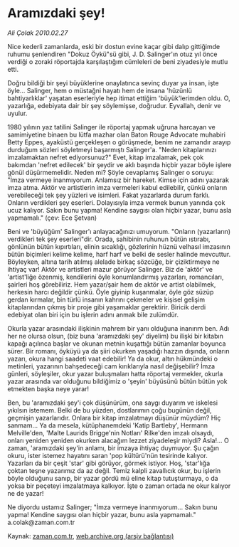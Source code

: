 # Aramızdaki şey!

*Ali Çolak 2010.02.27*

<tr><td class="metin" colspan="2" style="padding-top: 20px; padding-left: 5px; ">Nice kederli zamanlarda, eski bir dostun evine kaçar gibi dalıp gittiğimde ruhumu şenlendiren  "Dokuz Öykü"sü gibi, J. D. Salinger'ın otuz yıl önce verdiği o zoraki röportajda karşılaştığım cümleleri de beni ziyadesiyle mutlu etti.</td></tr><tr><td class="metin" colspan="2" style="padding-top: 20px; padding-left: 5px; "><p>Doğru bildiği bir şeyi büyüklerine onaylatınca sevinç duyar ya insan, işte öyle... Salinger, hem o müstağni hayatı hem de insana 'hüzünlü bahtiyarlıklar' yaşatan eserleriyle hep itimat ettiğim 'büyük'lerimden oldu. O, yazarlığa, edebiyata dair bir şey söylemişse, doğrudur. Eyvallah, denir ve uyulur. 
<p> 1980 yılının yaz tatilini Salinger ile röportaj yapmak uğruna harcayan ve samimiyetine binaen bu lütfa mazhar olan Baton Rouge Advocate muhabiri Betty Eppes, ayaküstü gerçekleşen o görüşmede, benim ne zamandır arayıp durduğum sözleri söyletmeyi başarmıştı Salinger'a. "Neden kitaplarınızı imzalamaktan nefret ediyorsunuz?" Evet, kitap imzalamak, pek çok bakımdan 'nefret edilecek' bir şeydir ve aklı başında hiçbir yazar böyle işlere gönül düşürmemelidir. Neden mi? Şöyle cevaplamış Salinger o soruyu: "İmza vermeye inanmıyorum. Anlamsız bir hareket. Kimse için adını yazarak imza atma. Aktör ve artistlerin imza vermeleri kabul edilebilir, çünkü onların verebileceği tek şey yüzleri ve isimleri. Fakat yazarlarda durum farklı. Onların verdikleri şey eserleri. Dolayısıyla imza vermek bunun yanında çok ucuz kalıyor. Sakın bunu yapma! Kendine saygısı olan hiçbir yazar, bunu asla yapmamalı." (çev: Ece Şetvan)
<p> Beni ve 'büyüğüm' Salinger'ı anlayacağınızı umuyorum. "Onların (yazarların) verdikleri tek şey eserleri"dir. Orada, sahibinin ruhunun bütün ıstırabı, gönlünün bütün kıpırtıları, elinin sıcaklığı, gözlerinin hüznü velhasıl imzasının bütün biçimleri kelime kelime, harf harf ve belki de sesler halinde mevcuttur. Böyleyken, altına tarih atılmış alelade birkaç sözcüğe, bir çiziktirmeye ne ihtiyaç var! Aktör ve artistleri mazur görüyor Salinger. Biz de 'aktör' ve 'artist'liğe özenmiş, kendilerini öyle konumlandırmış yazarları, romancıları, şairleri hoş görebiliriz. Hem yazar/şair hem de aktör ve artist olabilmek, herkesin harcı değildir çünkü. Öyle giyinip kuşanmalar, öyle göz süzüp gerdan kırmalar, bin türlü insanın kahrını çekmeler ve kişisel gelişim kitaplarından çıkmış bir proje gibi yaşamaklar gerektirir. Biricik derdi edebiyat olan biri için bu işlerin adını anmak bile zulümdür.
<p> Okurla yazar arasındaki ilişkinin mahrem bir yanı olduğuna inanırım ben. Adı her ne olursa olsun, (biz buna 'aramızdaki şey' diyelim) bu ilişki bir kitabın kapağı açılınca başlar ve okunan metnin kuşattığı bütün zamanlar boyunca sürer. Bir romanı, öyküyü ya da şiiri okurken yaşadığı hazzın dışında, onların yazarı, okura hangi saadeti vaat edebilir! Ya da okur, altın hükmündeki o metinleri, yazarının bahşedeceği cam kırıklarıyla nasıl değişebilir? İmza günleri, söyleşiler, okur yazar buluşmaları hatta röportaj vermekler, okurla yazar arasında var olduğunu bildiğimiz o 'şeyin' büyüsünü bütün bütün yok etmekten başka neye yarar!
<p> Ben, bu 'aramızdaki şey'i çok düşünürüm, ona saygı duyarım ve iskelesi yıkılsın istemem. Belki de bu yüzden, dostlarımın çoğu bugünün değil, geçmişin yazarlarıdır. Onlara bir kitap imzalatmayı düşünür müydüm? Hiç sanmam... Ya da mesela, kütüphanemdeki 'Katip Bartleby', Hermann Melville'den, 'Malte Laurids Brigge'nin Notları' Rilke'den imzalı olsaydı, onları yeniden yeniden okurken alacağım lezzet ziyadeleşir miydi? Asla!... O zaman, 'aramızdaki şey'in anlamı, bir imzaya ihtiyaç duymuyor. Şu çağın okuru, ister istemez hayatını saran 'pop kültürü'nün tesirinde kalıyor. Yazarları da bir çeşit 'star' gibi görüyor, görmek istiyor. Hoş, 'star'lığa çoktan teşne yazarımız da az değil. Temiz kalpli zavallıcık okur, bu işlerin böyle olduğunu sanıp, bir yazar gördü mü eline kitap tutuşturmaya, o da yoksa bir peçeteyi imzalatmaya kalkıyor. İşte o zaman ortada ne okur kalıyor ne de yazar!
<p> Ne diyordu ustamız Salinger; "İmza vermeye inanmıyorum... Sakın bunu yapma! Kendine saygısı olan hiçbir yazar, bunu asla yapmamalı." a.colak@zaman.com.tr<br/></p></p></p></p></p></p></td></tr>

Kaynak: [zaman.com.tr](http://zaman.com.tr/yazar.do?yazino=956091), [web.archive.org (arşiv bağlantısı)](http://web.archive.org/web/20100301082327/http://www.zaman.com.tr:80/yazar.do?yazino=956091)
